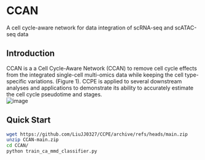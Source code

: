 # CCAN
A cell cycle-aware network for data integration of scRNA-seq and scATAC-seq data

## Introduction
CCAN is a a Cell Cycle-Aware Network (CCAN) to remove cell cycle effects from the integrated single-cell multi-omics data while keeping the cell type-specific variations. (Figure 1). CCPE is applied to several downstream analyses and applications to demonstrate its ability to accurately estimate the cell cycle pseudotime and stages.<br/>
![image](https://github.com/LiuJJ0327/CCAN/blob/main/images/fig1.PNG)<br/>

## Quick Start<br/>
```bash
wget https://github.com/LiuJJ0327/CCPE/archive/refs/heads/main.zip
unzip CCAN-main.zip
cd CCAN/
python train_ca_mmd_classifier.py
